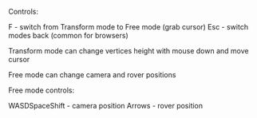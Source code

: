 Controls:

F - switch from Transform mode to Free mode (grab cursor)
Esc - switch modes back (common for browsers)

Transform mode can change vertices height with mouse down and move cursor

Free mode can change camera and rover positions

Free mode controls:

WASDSpaceShift - camera position
Arrows - rover position